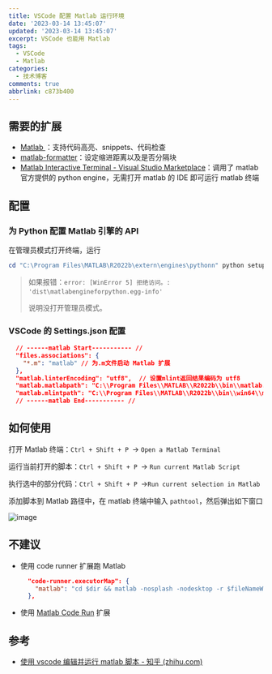 ```yaml
---
title: VSCode 配置 Matlab 运行环境
date: '2023-03-14 13:45:07'
updated: '2023-03-14 13:45:07'
excerpt: VSCode 也能用 Matlab
tags:
  - VSCode
  - Matlab
categories:
  - 技术博客
comments: true
abbrlink: c873b400
---
```




## 需要的扩展

* [Matlab ](https://marketplace.visualstudio.com/items?itemName=Gimly81.matlab)：支持代码高亮、snippets、代码检查
* [matlab-formatter](https://marketplace.visualstudio.com/items?itemName=AffenWiesel.matlab-formatter)：设定缩进距离以及是否分隔块
* [Matlab Interactive Terminal - Visual Studio Marketplace](https://marketplace.visualstudio.com/items?itemName=apommel.matlab-interactive-terminal)：调用了 matlab 官方提供的 python engine，无需打开 matlab 的 IDE 即可运行 matlab 终端

## 配置

### 为 Python 配置 Matlab 引擎的 API

在管理员模式打开终端，运行

```powershell
cd "C:\Program Files\MATLAB\R2022b\extern\engines\pythonn" python setup.py install
```

> 如果报错：​`error: [WinError 5] 拒绝访问。: 'dist\matlabengineforpython.egg-info'`​
>
> 说明没打开管理员模式。

### VSCode 的 Settings.json 配置

```json
  // ------matlab Start----------- //
  "files.associations": {
    "*.m": "matlab" // 为.m文件启动 Matlab 扩展
  },
  "matlab.linterEncoding": "utf8",  // 设置mlint返回结果编码为 utf8
  "matlab.matlabpath": "C:\\Program Files\\MATLAB\\R2022b\\bin\\matlab.exe", // 根据自己的路径设置matlab.exe路径
  "matlab.mlintpath": "C:\\Program Files\\MATLAB\\R2022b\\bin\\win64\\mlint.exe", // 根据自己的路径设置mlint.exe路径
  // ------matlab End----------- //
```

## 如何使用

打开 Matlab 终端：`Ctrl + Shift + P ​`​→ `Open a Matlab Terminal`​

运行当前打开的脚本：​`Ctrl + Shift + P ​`​→ `Run current Matlab Script`​

执行选中的部分代码：​`Ctrl + Shift + P ​`​→`Run current selection in Matlab`​

添加脚本到 Matlab 路径中，在 matlab 终端中输入 `pathtool`​，然后弹出如下窗口

​​![image](https://cdn.staticaly.com/gh/Achuan-2/PicBed@pic/assets/202308101027924.png)​​

## 不建议

* 使用 code runner 扩展跑 Matlab

  ```json
    "code-runner.executorMap": {
      "matlab": "cd $dir && matlab -nosplash -nodesktop -r $fileNameWithoutExt"
    },
  ```
* 使用 [Matlab Code Run](https://marketplace.visualstudio.com/items?itemName=bramvanbilsen.matlab-code-run) 扩展

## 参考

* [使用 vscode 编辑并运行 matlab 脚本 - 知乎 (zhihu.com)](https://zhuanlan.zhihu.com/p/395486395)
